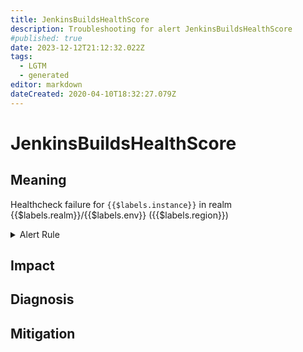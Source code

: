 ```yaml
---
title: JenkinsBuildsHealthScore
description: Troubleshooting for alert JenkinsBuildsHealthScore
#published: true
date: 2023-12-12T21:12:32.022Z
tags: 
  - LGTM
  - generated
editor: markdown
dateCreated: 2020-04-10T18:32:27.079Z
---
```


# JenkinsBuildsHealthScore

## Meaning
[//]: # "Short paragraph that explains what the alert means"
Healthcheck failure for `{{$labels.instance}}` in realm {{$labels.realm}}/{{$labels.env}} ({{$labels.region}})

<details>
  <summary>Alert Rule</summary>

{{% rule "jenkins/metric-plugin.yml" "JenkinsBuildsHealthScore" %}}

{{% comment %}}

```yaml
alert: JenkinsBuildsHealthScore
expr: default_jenkins_builds_health_score < 1
for: 0m
labels:
    severity: critical
annotations:
    summary: Jenkins builds health score (instance {{ $labels.instance }})
    description: |-
        Healthcheck failure for `{{$labels.instance}}` in realm {{$labels.realm}}/{{$labels.env}} ({{$labels.region}})
          VALUE = {{ $value }}
          LABELS = {{ $labels }}
    runbook: https://github.com/srerun/prometheus-alerts/blob/main/content/runbooks/metric-plugin/JenkinsBuildsHealthScore.md

```

{{% /comment %}}

</details>


## Impact
[//]: # "What could / will happen if the alert is not addressed"



## Diagnosis
[//]: # "Steps to take to identify the cause of the problem"



## Mitigation
[//]: # "The steps necessary to resolve the alert"
